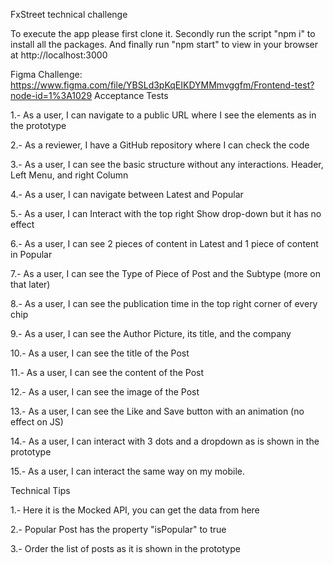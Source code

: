FxStreet technical challenge

To execute the app please first clone it. Secondly run the script "npm i" to install all the packages.
And finally run "npm start" to view in your browser at http://localhost:3000

Figma Challenge: https://www.figma.com/file/YBSLd3pKqEIKDYMMmvggfm/Frontend-test?node-id=1%3A1029
Acceptance Tests

1.- As a user, I can navigate to a public URL where I see the elements as in the prototype

2.- As a reviewer, I have a GitHub repository where I can check the code

3.- As a user, I can see the basic structure without any interactions. Header, Left Menu, and right Column

4.- As a user, I can navigate between Latest and Popular

5.- As a user, I can Interact with the top right Show drop-down but it has no effect

6.- As a user, I can see 2 pieces of content in Latest and 1 piece of content in Popular

7.- As a user, I can see the Type of Piece of Post and the Subtype (more on that later)

8.- As a user, I can see the publication time in the top right corner of every chip

9.- As a user, I can see the Author Picture, its title, and the company

10.- As a user, I can see the title of the Post

11.- As a user, I can see the content of the Post

12.- As a user, I can see the image of the Post

13.- As a user, I can see the Like and Save button with an animation (no effect on JS)

14.- As a user, I can interact with 3 dots and a dropdown as is shown in the prototype

15.- As a user, I can interact the same way on my mobile.

 

Technical Tips

 

1.- Here it is the Mocked API, you can get the data from here

2.- Popular Post has the property "isPopular" to true

3.- Order the list of posts as it is shown in the prototype